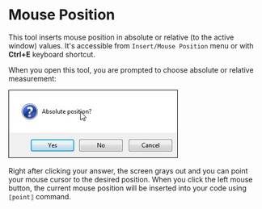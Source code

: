 # Mouse Position

This tool inserts mouse position in absolute or relative \(to the active window\) values. It's accessible from `Insert/Mouse Position` menu or with **Ctrl+E** keyboard shortcut.

When you open this tool, you are prompted to choose absolute or relative measurement:

![](../../.gitbook/assets/mouse-position.jpg)

Right after clicking your answer, the screen grays out and you can point your mouse cursor to the desired position. When you click the left mouse button, the current mouse position will be inserted into your code using `⟦point⟧` command.


